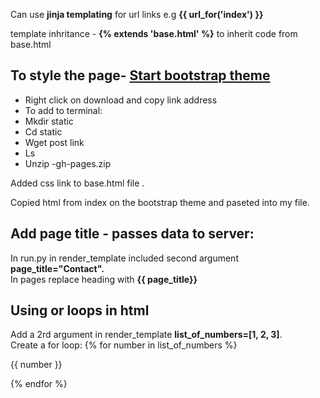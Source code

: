 
Can use **jinja templating** for url links e.g **{{ url_for('index') }}**

template inhritance -  **{% extends 'base.html' %}** to inherit code from base.html 

## To style the page-  [Start bootstrap theme](https://startbootstrap.com/themes/clean-blog/)   
* Right click on download and copy link address  
* To add to terminal:
* Mkdir static
* Cd static
* Wget post link
* Ls 
* Unzip -gh-pages.zip

Added css link to base.html file .

Copied html from index on the bootstrap theme and paseted into my file.

## Add page title - passes data to server:
In run.py in render_template included second argument **page_title="Contact".**  
In pages replace heading with **{{ page_title}}**

## Using or loops in html
Add a 2rd argument in render_template **list_of_numbers=[1, 2, 3]**.   
Create a for loop:
{% for number in list_of_numbers %}
    <p>{{ number }} </p>

{% endfor %}
